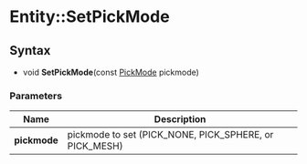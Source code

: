 # Entity::SetPickMode #

## Syntax ##
- void **SetPickMode**(const [PickMode](Constants.md) pickmode)

### Parameters ###
| Name | Description |
| -----|-----|
| **pickmode** | pickmode to set (PICK_NONE, PICK_SPHERE, or PICK_MESH) |